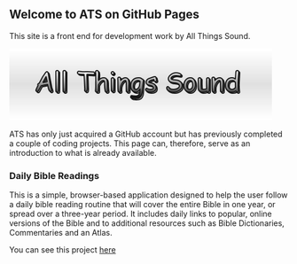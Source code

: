## Welcome to ATS on GitHub Pages

This site is a front end for development work by All Things Sound.

![ATS Banner](atsbanner.png)

ATS has only just acquired a GitHub account but has previously completed a couple of coding projects. This page can, therefore, serve as an introduction to what is already available.

### Daily Bible Readings

This is a simple, browser-based application designed to help the user follow a daily bible reading routine that will cover the entire Bible in one year, or spread over a three-year period. It includes daily links to popular, online versions of the Bible and to additional resources such as Bible Dictionaries, Commentaries and an Atlas.

You can see this project [here](https://github.com/lochmanpaul/bible-readings)
